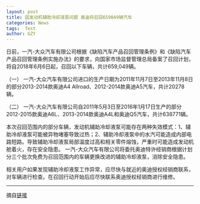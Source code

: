```yaml
---
layout: post
title: 因发动机辅助冷却液泵问题 奥迪将召回659049辆汽车
categories: News
tags:  Test
author: GZY
---
```


日前，一汽-大众汽车有限公司根据《缺陷汽车产品召回管理条例》和《缺陷汽车产品召回管理条例实施办法》的要求，向国家市场监督管理总局备案了召回计划，将自2018年6月6日起，召回以下车辆，共计659,049辆。

（一） 一汽-大众汽车有限公司进口的生产日期为2011年11月7日至2013年11月8日的部分2013-2014款奥迪A4 Allroad、2012-2014款奥迪A5汽车，共计20278辆。

（二） 一汽-大众汽车有限公司自2011年5月3日至2016年1月17日生产的部分2012-2015款奥迪A6L、2013-2014款奥迪A4L和奥迪Q5汽车，共计638771辆。

本次召回范围内的部分车辆，发动机辅助冷却液泵可能存在两种失效模式：1、辅助冷却液泵可能被异物堵塞导致过热；2、辅助冷却液泵中的水汽可能造成内部电路短路。导致辅助冷却液泵局部温度过高和相关零件熔蚀，严重时可能造成发动机舱着火，存在安全隐患。 一汽-大众汽车有限公司将委托奥迪特许经销商根据计划分三个批次免费为召回范围内的车辆更换改进的辅助冷却液泵，消除安全隐患。

相关用户如果发现辅助冷却液泵工作异常，应尽快与就近的奥迪授权经销商联系，对车辆进行检查。在召回行动开始后应尽快联系奥迪授权经销商进行维修。

*****

摘自[链接](http://auto.qq.com/a/20180516/025127.htm)